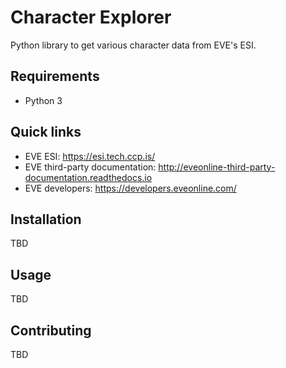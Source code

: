 # Character Explorer

Python library to get various character data from EVE's ESI.

## Requirements

* Python 3

## Quick links

* EVE ESI: https://esi.tech.ccp.is/
* EVE third-party documentation: http://eveonline-third-party-documentation.readthedocs.io
* EVE developers: https://developers.eveonline.com/

## Installation

TBD

## Usage

TBD

## Contributing

TBD
